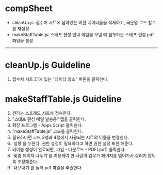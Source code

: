 # compSheet

- cleanUp.js: 접수처 시트에 남아있는 이전 데이터들을 삭제하고, 국문명 로드 함수를 재설정
- makeStaffTable.js: 스태프 편성 안내 메일을 보낼 때 첨부하는 스태프 편성 pdf 파일을 생성

---

# cleanUp.js Guideline
1. 접수처 시트 Z1에 있는 "데이터 청소" 버튼을 클릭한다.

# makeStaffTable.js Guideline
1. 원하는 스프레드 시트에 접속한다.
2. "스태프 편성 메일 발송용" 탭을 클릭한다.
3. 확장 프로그램 - Apps Script 클릭한다.
4. "makeStaffTable.js" 코드를 클릭한다.
5. 필요하다면 코드 3행과 4행에서 사용되는 시트의 이름을 변경한다.
6. '실행'을 누른다. 권한 설정이 필요하다고 하면 권한 설정 또한 해준다.
7. 테이블 생성이 완료되면, 파일 - 다운로드 - PDF(.pdf) 클릭한다.
8. '맞춤 페이지 나누기'를 이용하여 한 사람의 업무가 페이지를 넘어가서 잘리지 않도록 조정해준다.
9. '내보내기'를 눌러 pdf 파일을 추출한다.
